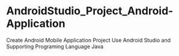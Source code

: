# AndroidStudio_Project_Android-Application
Create  Android Mobile Application Project Use Android Studio and Supporting Programing Language Java
